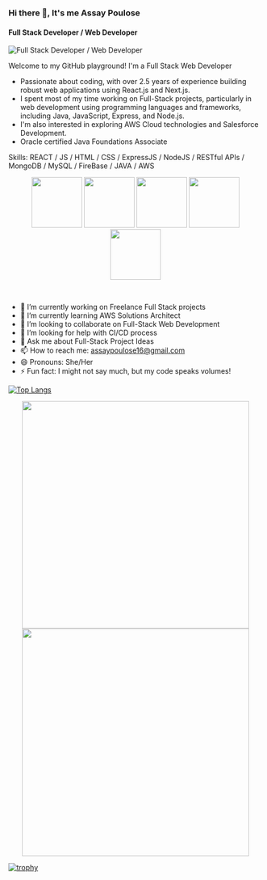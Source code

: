 ### Hi there 👋, It's me Assay Poulose
#### Full Stack Developer / Web Developer
![Full Stack Developer / Web Developer](https://img.freepik.com/premium-photo/banner-young-girl-using-laptop-coding-progr-digital-native-gen-alpha-design_655090-558253.jpg)

Welcome to my GitHub playground! I'm a Full Stack Web Developer
- Passionate about coding, with over 2.5 years of experience building robust web applications using React.js and Next.js. 
- I spent most of my time working on Full-Stack projects, particularly in web development using programming languages and frameworks, including Java, JavaScript, Express, and Node.js.
- I'm also interested in exploring AWS Cloud technologies and Salesforce Development.
- Oracle certified Java Foundations Associate

Skills: REACT / JS / HTML / CSS / ExpressJS / NodeJS / RESTful APIs / MongoDB / MySQL / FireBase / JAVA / AWS 
<p align="center">
   <img src="[https://media3.giphy.com/media/ln7z2eWriiQAllfVcn/200w.webp](https://media.lordicon.com/icons/wired/flat/1321-html-5-code-language.gif)" width="100">
   <img src="https://media3.giphy.com/media/ln7z2eWriiQAllfVcn/200w.webp" width="100">
   <img src="https://i.giphy.com/media/eNAsjO55tPbgaor7ma/200w.webp" width="100">
   <img src="https://media3.giphy.com/media/kdFc8fubgS31b8DsVu/giphy.webp" width="100"><img src="https://i.giphy.com/media/IdyAQJVN2kVPNUrojM/200.webp" width="100">
</p>
<br>

- 🔭 I’m currently working on Freelance Full Stack projects 
- 🌱 I’m currently learning AWS Solutions Architect
- 👯 I’m looking to collaborate on Full-Stack Web Development 
- 🤔 I’m looking for help with CI/CD process 
- 💬 Ask me about Full-Stack Project Ideas 
- 📫 How to reach me: assaypoulose16@gmail.com 
- 😄 Pronouns: She/Her 
- ⚡ Fun fact: I might not say much, but my code speaks volumes! 

[![Top Langs](https://github-readme-stats.vercel.app/api/top-langs/?username=assaypoulose)](https://github.com/anuraghazra/github-readme-stats) 

<div align="center">
   <img width="450" src="https://github-readme-stats.vercel.app/api?username=assaypoulose&show_icons=true" />
   <img width="450" src="https://streak-stats.demolab.com/?user=assaypoulose" />
</div>

[![trophy](https://github-profile-trophy.vercel.app/?username=assaypoulose)](https://github.com/ryo-ma/github-profile-trophy) 
